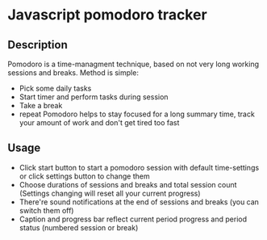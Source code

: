 #   Javascript pomodoro tracker

## Description
Pomodoro is a time-managment technique, based on not very long working sessions and breaks.
Method is simple:
* Pick some daily tasks
* Start timer and perform tasks during session
* Take a break
* repeat
Pomodoro helps to stay focused for a long summary time, track your amount of work and don't get tired too fast

## Usage
* Click start button to start a pomodoro session with default time-settings or click settings button to change them
* Choose durations of sessions and breaks and total session count (Settings changing will reset all your current progress)
* There're sound notifications at the end of sessions and breaks (you can switch them off) 
* Caption and progress bar reflect current period progress and period status (numbered session or break)
